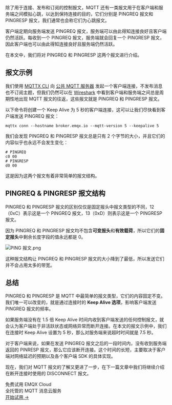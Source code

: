 除了用于连接、发布和订阅的控制报文，MQTT 还有一类报文用于在客户端和服务端之间模拟心跳，以达到保持连接的目的，它们分别是 PINGREQ 报文和 PINGRESP 报文，我们通常也会称它们为心跳报文。

客户端定期向服务端发送 PINGREQ 报文，服务端可以由此得知连接良好且客户端仍然活跃。每收到一个 PINGREQ 报文，服务端就会回复一个 PINGRESP 报文，因此客户端也可以由此得知连接良好且服务端仍然活跃。

在本文中，我们将对 PINGREQ 和 PINGRESP 这两个报文进行介绍。

## 报文示例

我们使用 [MQTTX CLI](https://mqttx.app/zh) 向 [公共 MQTT 服务器](http://broker.emqx.io/) 发起一个客户端连接，不发布消息也不订阅主题，但我们仍然可以在 [Wireshark](https://www.wireshark.org/) 中看到客户端和服务端之间总是周期性地出现 MQTT 报文的往返，这些报文就是 PINGREQ 和 PINGRESP 报文。

以下命令将创建一个 Keep Alive 为 5 秒的客户端连接，这可以让我们尽快看到客户端发送 PINGREQ 报文：

```
mqttx conn --hostname broker.emqx.io --mqtt-version 5 --keepalive 5
```

我们会发现 PINGREQ 和 PINGRESP 报文总是只有 2 个字节的大小，并且它们的内容似乎也永远不会发生变化：

```
# PINGREQ
c0 00
# PINGRESP
d0 00
```

这是因为这两个报文有着非常简单的报文结构。

## PINGREQ & PINGRESP 报文结构

PINGREQ 和 PINGRESP 报文的区别仅仅是固定报头中报文类型的不同，12（0xC）表示这是一个 PINGREQ 报文，13（0xD）则表示这是一个 PINGRESP 报文。

因为 PINGREQ 和 PINGRESP 报文均不包含**可变报头**和**有效载荷**，所以它们的**固定报头**中剩余长度字段的值永远都是 0。

![PING 报文.png](https://assets.emqx.com/images/eaf716b210700b04e6645307324b3f4c.png)

这种报文结构让 PINGREQ 和 PINGRESP 报文的大小降到了最低，所以发送它们并不会占用太多的带宽。

## 总结

PINGREQ 和 PINGRESP 是 MQTT 中最简单的报文类型，它们的内容固定不变。我们唯一可以改变的，就是通过连接时的 **Keep Alive 选项**，影响客户端发送 PINGREQ 报文的频率。

如果服务端没有在 1.5 倍 Keep Alive 时间内收到客户端发送的任何控制报文，就会认为客户端处于非活跃状态或网络异常而断开连接。在本文的报文示例中，我们在连接时 Keep Alive 设置为 5 秒，那么对服务端来说超时时间就是 7.5 秒。

对于客户端来说，如果在发送 PINGREQ 报文之后的一段时间内，没有收到服务端返回的 PINRESP 报文，那么它应该断开连接。这个时间的长短，主要取决于客户端对网络延迟的预期以及各个客户端 SDK 的具体实现。

现在，我们对 MQTT 报文的了解又更进了一步，在下一篇文章中我们将继续介绍在断开连接时使用的 DISCONNECT 报文。

<section class="promotion">
    <div>
        免费试用 EMQX Cloud
        <div class="is-size-14 is-text-normal has-text-weight-normal">全托管的 MQTT 消息云服务</div>
    </div>
    <a href="https://accounts-zh.emqx.com/signup?continue=https://cloud.emqx.com/console/deployments/0?oper=new" class="button is-gradient px-5">开始试用 →</a>
</section>
